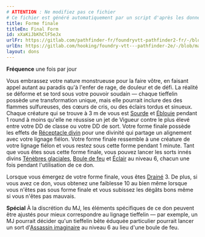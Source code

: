 ```yaml
---
# ATTENTION : Ne modifiez pas ce fichier
# Ce fichier est généré automatiquement par un script d'après les données du module Foundry VTT officiel et de sa traduction
title: Forme finale
titleEn: Final Form
id: xXaKiJbKhClF5eJx
urlFr: https://gitlab.com/pathfinder-fr/foundryvtt-pathfinder2-fr/-/blob/master/data/feats/xXaKiJbKhClF5eJx.htm
urlEn: https://gitlab.com/hooking/foundry-vtt---pathfinder-2e/-/blob/master/packs/data/feats.db/final-form.json
layout: dons
---
```

**Fréquence** une fois par jour

Vous embrassez votre nature monstrueuse pour la faire vôtre, en faisant appel autant au paradis qu'à l'enfer de rage, de douleur et de défi. La réalité se déforme et se tord sous votre pouvoir soudain — chaque tieffelin possède une transformation unique, mais elle pourrait inclure des des flammes sulfureuses, des cœurs de cris, ou des éclairs tordus et sinueux. Chaque créature qui se trouve à 3 m de vous est [Sourde](../conditions/sourd.md) et [Éblouie](../conditions/ébloui.md) pendant 1 round à moins qu'elle ne réussise un jet de Vigueur contre le plus élevé entre votre DD de classe ou votre DD de sort. Votre forme finale possède les effets de [Réceptacle divin](../sorts/réceptacle-divin.md) pour une divinité qui partage un alignement avec votre lignage fiélon. Votre forme finale ressemble à une créature de votre lignage fiélon et vous restez sous cette forme pendant 1 minute. Tant que vous êtes sous cette forme finale, vous pouvez lancer les sorts innés divins [Ténèbres glaciales](../sorts/ténèbres-glaciales.md), [Boule de feu](../sorts/boule-de-feu.md) et [Éclair](../sorts/éclair.md) au niveau 6, chacun une fois pendant l'utilisation de ce don.

Lorsque vous émergez de votre forme finale, vous êtes [Drainé](../conditions/drainé.md) 3. De plus, si vous avez ce don, vous obtenez une faiblesse 10 au bien même lorsque vous n'êtes pas sous forme finale et vous subissez les dégâts bons même si vous n'êtes pas mauvais.

**Spécial** À la discrétion du MJ, les éléments spécifiques de ce don peuvent être ajustés pour mieux correspondre au lignage tieffelin — par exemple, un MJ pourrait décider qu'un tieffelin bête éduquée particulier pourrait lancer un sort d'[Assassin imaginaire](../sorts/assassin-imaginaire.md) au niveau 6 au lieu d'une boule de feu.
